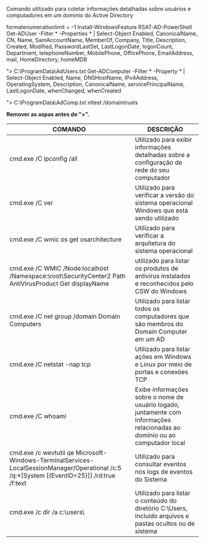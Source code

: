 Comando utilizado para coletar informações detalhadas sobre usuários e computadores em um domínio do Active Directory

formatenumerationlimit = -1 
Install-WindowsFeature RSAT-AD-PowerShell Get-ADUser -Filter * -Properties * | Select-Object Enabled, CanonicalName, CN, Name,
SamAccountName, MemberOf, Company, Title, Description, Created, Modified, PasswordLastSet, LastLogonDate, logonCount, Department, telephoneNumber, MobilePhone, OfficePhone, EmailAddress, mail, HomeDirectory, homeMDB 

"> C:\ProgramData\AdUsers.txt Get-ADComputer -Filter * -Property * | Select-Object Enabled, Name, DNSHostName, IPv4Address, OperatingSystem, Description, CanonicalName, servicePrincipalName, LastLogonDate, whenChanged, whenCreated 

"> C:\ProgramData\AdComp.txt
nltest /domaintrusts

**Remover as aspas antes de ">".**


| COMANDO | DESCRIÇÃO |
|--------------------------------------------|--------------------------------------------------------------------------------------|
| cmd.exe /C ipconfig /all | Utilizado para exibir informações detalhadas sobre a configuração de rede do seu computador |
| cmd.exe /C ver | Utilizado para verificar a versão do sistema operacional Windows que está sendo utilizado |
| cmd.exe /C wmic os get osarchitecture | Utilizado para verificar a arquitetura do sistema operacional |
| cmd.exe /C WMIC /Node:localhost /Namespace:\\root\SecurityCenter2 Path AntiVirusProduct Get displayName | utilizado para listar os produtos de antivírus instalados e reconhecidos pelo CSW do Windows |
| cmd.exe /C net group /domain Domain Computers | Utilizado para listar todos os computadores que são membros do Domain Computer em um AD |
| cmd.exe /C netstat -nap tcp | Utilizado para listar ações em Windows e Linux por meio de portas e conexões TCP |
| cmd.exe /C whoami | Exibe informações sobre o nome de usuário logado, juntamente com informações relacionadas ao domínio ou ao computador local |
| cmd.exe /c wevtutil qe Microsoft-Windows-TerminalServices- LocalSessionManager/Operational /c:5 /q:*[System [(EventID=25)]] /rd:true /f:text | Utilizado para consultar eventos nos logs de eventos do Sistema |
| cmd.exe /c dir /a c:\users\ | Utilizado para listar o conteúdo do diretório C:\Users, incluido arquivos e pastas ocultos ou de sistema |
